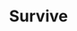 ---
title: "Survive"
summary: "Survive is an electronic band consisting of Michael Stein, Kyle Dixon, Adam Jones and Mark Donica formed in 2009 in Austin, Texas. The Austin-based quartet have been producing synth-heavy, horror-score-influenced compositions for over a decade, exploring these themes through drum machines and analog synths across various single, EP and LP releases and contributions to soundtracks such as acclaimed indie horror film The Guest. The band gained wider fame after members Dixon and Stein composed the musical score for the Netflix's horror-supernatural hit series Stranger Things.Both volumes of the soundtrack were nominated individually for the Best Score Soundtrack Category for the 2017 Grammy Awards, though neither won. 2017 saw Dixon and Stein also nominated for an ASCAP award as a result of their soundtrack work. In September 2017 Dixon and Stein won the Emmy Award for Outstanding Original Main Title Theme Music for their work on the Stranger Things theme. 2017 has also seen the band curate the music for Sensory, a multi-dimensional immersive restaurant experience' at Sugar Hill Mountain Festival in Melbourne, Australia."
image: "survive.jpg"
apple_music_artist_url: "https://music.apple.com/gb/artist/s-u-r-v-i-v-e/529740632"
wikipedia_url: "https://en.wikipedia.org/wiki/Survive_(band)"
---